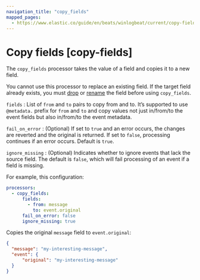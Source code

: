```yaml
---
navigation_title: "copy_fields"
mapped_pages:
  - https://www.elastic.co/guide/en/beats/winlogbeat/current/copy-fields.html
---
```


# Copy fields [copy-fields]


The `copy_fields` processor takes the value of a field and copies it to a new field.

You cannot use this processor to replace an existing field. If the target field already exists, you must [drop](/reference/winlogbeat/drop-fields.md) or [rename](/reference/winlogbeat/rename-fields.md) the field before using `copy_fields`.

`fields`
:   List of `from` and `to` pairs to copy from and to. It’s supported to use `@metadata.` prefix for `from` and `to` and copy values not just in/from/to the event fields but also in/from/to the event metadata.

`fail_on_error`
:   (Optional) If set to `true` and an error occurs, the changes are reverted and the original is returned. If set to `false`, processing continues if an error occurs. Default is `true`.

`ignore_missing`
:   (Optional) Indicates whether to ignore events that lack the source field. The default is `false`, which will fail processing of an event if a field is missing.

For example, this configuration:

```yaml
processors:
  - copy_fields:
      fields:
        - from: message
          to: event.original
      fail_on_error: false
      ignore_missing: true
```

Copies the original `message` field to `event.original`:

```json
{
  "message": "my-interesting-message",
  "event": {
      "original": "my-interesting-message"
  }
}
```


